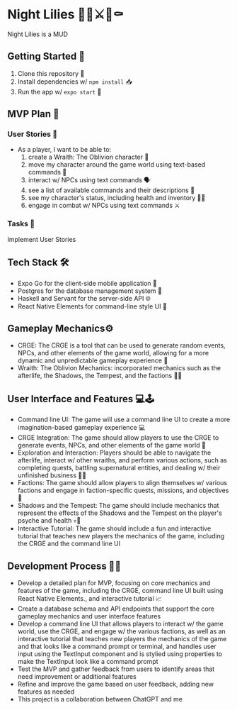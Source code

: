 # Night Lilies 👻🌺⚔🏰⚰️

Night Lilies is a MUD

## Getting Started 🚀

1. Clone this repository 🐑 
2. Install dependencies w/ `npm install` 📥 
3. Run the app w/ `expo start` 🏃 

## MVP Plan 🎯

### User Stories 📖

* As a player, I want to be able to:
  1. create a Wraith: The Oblivion character 👤
  2. move my character around the game world using text-based commands 🚶
  3. interact w/ NPCs using text commands 🗣️
  4. see a list of available commands and their descriptions 📜
  5. see my character's status, including health and inventory 💪🎒
  6. engage in combat w/ NPCs using text commands ⚔️

### Tasks 📝

Implement User Stories

## Tech Stack 🛠️

- Expo Go for the client-side mobile application 📱
- Postgres for the database management system 🐘
- Haskell and Servant for the server-side API 🌐
- React Native Elements for command-line style UI 🎨

## Gameplay Mechanics⚙️

- CRGE: The CRGE is a tool that can be used to generate random events, NPCs, and other elements of the game world, allowing for a more dynamic and unpredictable gameplay experience 🎲 
- Wraith: The Oblivion Mechanics:  incorporated mechanics such as the afterlife, the Shadows, the Tempest, and the factions 🧟‍♀️ 

## User Interface and Features 💻🕹️

- Command line UI: The game will use a command line UI to create a more imagination-based  gameplay experience 💻
- CRGE Integration: The game should allow players to use the CRGE to generate events, NPCs, and other elements of the game world 🎲
- Exploration and Interaction: Players should be able to navigate the afterlife, interact w/ other wraiths, and perform various actions, such as completing quests, battling supernatural entities, and dealing w/ their unfinished business 🕵️‍♀️
- Factions: The game should allow players to align themselves w/ various factions and engage in faction-specific quests, missions, and objectives 🔮
- Shadows and the Tempest: The game should include mechanics that represent the effects of the Shadows and the Tempest on the player's psyche and health 💀💨
- Interactive Tutorial: The game should include a fun and interactive tutorial that teaches new players the mechanics of the game, including the CRGE and the command line UI

## Development Process 🧑‍💻

- Develop a detailed plan for MVP, focusing on core mechanics and features of the game, including the CRGE, command line UI built using React Native Elements., and interactive tutorial 📈
- Create a database schema and API endpoints that support the core gameplay mechanics and user interface features 
- Develop a command line UI that allows players to interact w/ the game world, use the CRGE, and engage w/ the various factions, as well as an interactive tutorial that teaches new players the mechanics of the game and  that looks like a command prompt or terminal, and handles user input using the TextInput component and is stylied using properties to make the TextInput look like a command prompt
- Test the MVP and gather feedback from users to identify areas that need improvement or additional features
- Refine and improve the game based on user feedback, adding new features as needed
- This project is a collaboration between ChatGPT and me